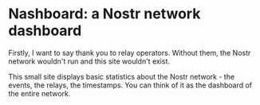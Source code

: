 # Nashboard: a Nostr network dashboard
Firstly, I want to say thank you to relay operators. Without them, the Nostr network wouldn't run and this site wouldn't exist.

This small site displays basic statistics about the Nostr network - the events, the relays, the timestamps. You can think of it as the dashboard of the entire network.
